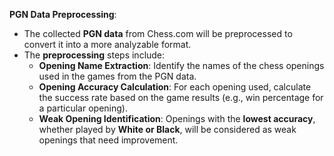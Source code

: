 **PGN Data Preprocessing**:
   - The collected **PGN data** from Chess.com will be preprocessed to convert it into a more analyzable format.
   - The **preprocessing** steps include:
     - **Opening Name Extraction**: Identify the names of the chess openings used in the games from the PGN data.
     - **Opening Accuracy Calculation**: For each opening used, calculate the success rate based on the game results (e.g., win percentage for a particular opening).
     - **Weak Opening Identification**: Openings with the **lowest accuracy**, whether played by **White or Black**, will be considered as weak openings that need improvement.
